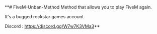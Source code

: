 **# FiveM-Unban-Method
Method that allows you to play FiveM again. 

It's a bugged rockstar games account

Discord : https://discord.gg/W7w7K3VMa3**
